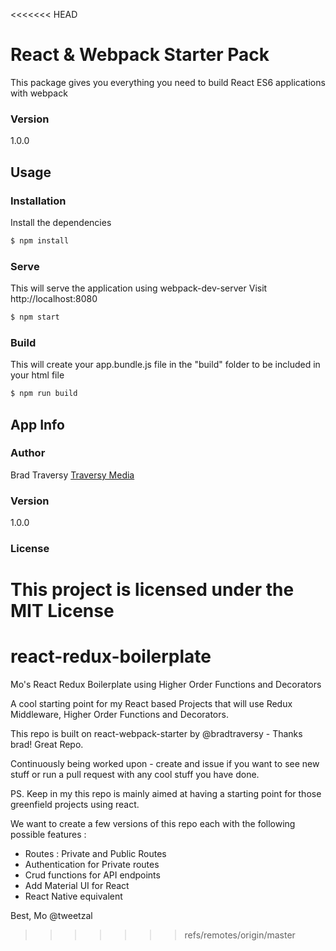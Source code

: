 <<<<<<< HEAD
# React & Webpack Starter Pack

This package gives you everything you need to build React ES6 applications with webpack

### Version
1.0.0

## Usage

### Installation

Install the dependencies

```sh
$ npm install
```

### Serve
This will serve the application using webpack-dev-server
Visit http://localhost:8080

```sh
$ npm start
```

### Build
This will create your app.bundle.js file in the "build" folder to be included in your html file

```sh
$ npm run build
```

## App Info

### Author

Brad Traversy
[Traversy Media](http://www.traversymedia.com)

### Version

1.0.0

### License

This project is licensed under the MIT License
=======
# react-redux-boilerplate
Mo's React Redux Boilerplate using Higher Order Functions and Decorators

A cool starting point for my React based Projects that will use Redux Middleware, Higher Order Functions and Decorators.

This repo is built on react-webpack-starter by @bradtraversy - Thanks brad! Great Repo.

Continuously being worked upon - create and issue if you want to see new stuff or run a pull request with any cool stuff you have done.

PS. Keep in my this repo is mainly aimed at having a starting point for those greenfield projects using react. 

We want to create a few versions of this repo each with the following possible features :

- Routes : Private and Public Routes
- Authentication for Private routes
- Crud functions for API endpoints
- Add Material UI for React
- React Native equivalent 

Best,
Mo
@tweetzal
>>>>>>> refs/remotes/origin/master

